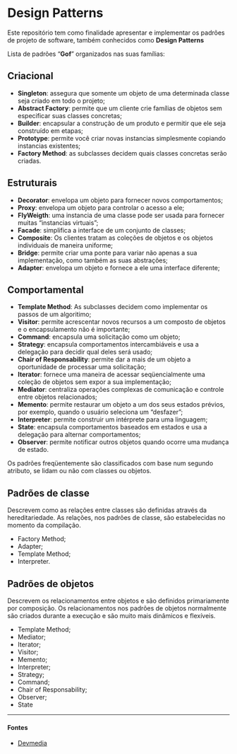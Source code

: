 
# Design Patterns
Este repositório tem como finalidade apresentar e implementar os padrões de projeto de software, também conhecidos como **Design Patterns**


Lista de padrões “**Gof**” organizados nas suas famílias:

## Criacional
* **Singleton**: assegura que somente um objeto de uma determinada classe seja criado em todo o projeto;
* **Abstract Factory**: permite que um cliente crie famílias de objetos sem especificar suas classes concretas;
* **Builder**: encapsular a construção de um produto e permitir que ele seja construído em etapas;
* **Prototype**: permite você criar novas instancias simplesmente copiando instancias existentes;
* **Factory Method**: as subclasses decidem quais classes concretas serão criadas.

## Estruturais
* **Decorator**: envelopa um objeto para fornecer novos comportamentos;
* **Proxy**: envelopa um objeto para controlar o acesso a ele;
* **FlyWeigth**: uma instancia de uma classe pode ser usada para fornecer muitas “instancias virtuais”;
* **Facade**: simplifica a interface de um conjunto de classes;
* **Composite**: Os clientes tratam as coleções de objetos e os objetos individuais de maneira uniforme;
* **Bridge**: permite criar uma ponte para variar não apenas a sua implementação, como também as suas abstrações;
* **Adapter**: envelopa um objeto e fornece a ele uma interface diferente;

## Comportamental
* **Template Method**: As subclasses decidem como implementar os passos de um algoritimo;
* **Visitor**: permite acrescentar novos recursos a um composto de objetos e o encapsulamento não é importante;
* **Command**: encapsula uma solicitação como um objeto;
* **Strategy**: encapsula comportamentos intercambiáveis e usa a delegação para decidir qual deles será usado;
* **Chair of Responsability**: permite dar a mais de um objeto a oportunidade de processar uma solicitação;
* **Iterator**: fornece uma maneira de acessar seqüencialmente uma coleção de objetos sem expor a sua implementação;
* **Mediator**: centraliza operações complexas de comunicação e controle entre objetos relacionados;
* **Memento**: permite restaurar um objeto a um dos seus estados prévios, por exemplo, quando o usuário seleciona um “desfazer”;
* **Interpreter**: permite construir um intérprete para uma linguagem;
* **State**: encapsula comportamentos baseados em estados e usa a delegação para alternar comportamentos;
* **Observer**: permite notificar outros objetos quando ocorre uma mudança de estado.

Os padrões freqüentemente são classificados com base num segundo atributo, se lidam ou não com classes ou objetos.

## Padrões de classe
Descrevem como as relações entre classes são definidas através da hereditariedade. As relações, nos padrões de classe, são estabelecidas no momento da compilação.
* Factory Method;
* Adapter;
* Template Method;
* Interpreter.

## Padrões de objetos
Descrevem os relacionamentos entre objetos e são definidos primariamente por composição. Os relacionamentos nos padrões de objetos normalmente são criados durante a execução e são muito mais dinâmicos e flexíveis.
* Template Method;
* Mediator;
* Iterator;
* Visitor;
* Memento;
* Interpreter;
* Strategy;
* Command;
* Chair of Responsability;
* Observer;
* State

___

#### Fontes
- [Devmedia](https://www.devmedia.com.br/design-patterns-padroes-gof/16781)

